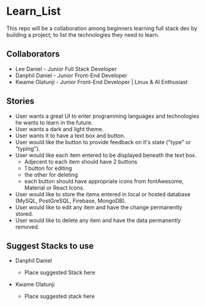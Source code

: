 # Learn_List
This repo will be a collaboration among beginners learning full stack dev by building a project; to list the technologies they need to learn.


## Collaborators

  - Lee Daniel - Junior Full Stack Developer
  - Danphil Daniel - Junior Front-End Developer
  - Kwame Olatunji - Junior Front-End Developer | Linux & AI Enthusiast


## Stories

  - User wants a great UI to enter programming languages and technologies he wants to learn in the future.
  - User wants a dark and light theme. 
  - User wants it to have a text box and button.
  - User would like the button to provide feedback on it's state ("type" or "typing").
  - User would like each item entered to be displayed beneath the text box.
    - Adjecent to each item should have 2 buttons 
    - 1 button for editing
    - the other for deleting
    - each button should have appropriate icons from fontAwesome, Material or React Icons.
  - User would like to store the items entered in local or hosted database (MySQL, PostGreSQL, Firebase, MongoDB).
  - User would like to edit any item and have the change permanently stored.
  - User would like to delete any item and have the data permanently removed. 

## Suggest Stacks to use
  
  - Danphil Daniel
    - Place suggested Stack here

  - Kwame Olatunji
    - Place suggested stack here 
